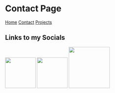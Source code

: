 # Contact Page


[Home](index.md)
[Contact](/Contact.md)
[Projects](/Projects.md)



## Links to my Socials
[<img src="https://encrypted-tbn0.gstatic.com/images?q=tbn:ANd9GcRokEYt0yyh6uNDKL8uksVLlhZ35laKNQgZ9g&s" width=100>](https://www.linkedin.com/in/adil-s-6b0702125/) [<img src="https://encrypted-tbn0.gstatic.com/images?q=tbn:ANd9GcSbqj9Ii13d6hx5a9kyLnC5A8A96LDSaSZv_w&s" width=100>](https://github.com/Daiyegamer) [<img src="https://media.wired.com/photos/5926db217034dc5f91becd6b/master/w_2560%2Cc_limit/so-logo-s.jpg" width=134>](https://stackoverflow.com/users/27184932/daiyegamer?tab=profile)


